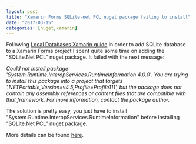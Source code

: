 ```yaml
---
layout: post
title: "Xamarin Forms SQLite-net PCL nuget package failing to install"
date: "2017-03-15"
categories: [nuget,xamarin]
---
```


Following [Local Databases Xamarin guide](https://developer.xamarin.com/guides/xamarin-forms/application-fundamentals/databases/) in order to add SQLite database to a Xamarin Forms project I spent quite some time on adding the "SQLite.Net PCL" nuget package. It failed with the next message:

_Could not install package 'System.Runtime.InteropServices.RuntimeInformation 4.0.0'. You are trying to install this package into a project that targets '.NETPortable,Version=v4.5,Profile=Profile111',
but the package does not contain any assembly references or content files that are compatible with that framework. For more information, contact the package author._  

The solution is pretty easy, you just have to install "System.Runtime.InteropServices.RuntimeInformation" before installing "SQLite.Net PCL" nuget package.  
  
More details can be found [here](https://github.com/dotnet/corefx/issues/10445#issuecomment-264929319).
